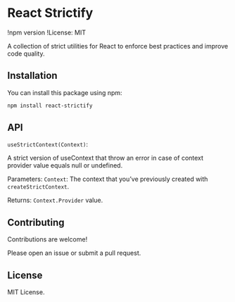 # React Strictify

!npm version
!License: MIT

A collection of strict utilities for React to enforce best practices and improve code quality.

## Installation

You can install this package using npm:

```bash
npm install react-strictify
```

## API

`useStrictContext(Context)`:

A strict version of useContext that throw an error in case of context provider value equals null or undefined.

Parameters:
`Context`: The context that you’ve previously created with `createStrictContext`.

Returns: `Context.Provider` value.

## Contributing
Contributions are welcome!

Please open an issue or submit a pull request.

## License
MIT License.